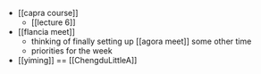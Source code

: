 - [[capra course]]
	- [[lecture 6]]
- [[flancia meet]]
	- thinking of finally setting up [[agora meet]] some other time
	- priorities for the week
- [[yiming]] == [[ChengduLittleA]]